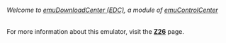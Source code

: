 ###### Welcome to [emuDownloadCenter (EDC)](https://github.com/PhoenixInteractiveNL/emuDownloadCenter/wiki/), a module of [emuControlCenter](https://github.com/PhoenixInteractiveNL/emuControlCenter/wiki/)

For more information about this emulator, visit the [**Z26**](https://github.com/PhoenixInteractiveNL/emuDownloadCenter/wiki/Emulator-z26#menu) page.
